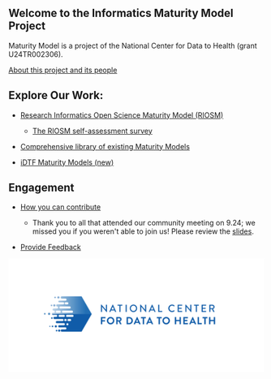 
## Welcome to the Informatics Maturity Model Project

Maturity Model is a project of the National Center for Data to Health (grant U24TR002306).

[About this project and its people](pages/about.md)

## Explore Our Work:

* [Research Informatics Open Science Maturity Model (RIOSM)](pages/RIOSM.md)

    * [The RIOSM self-assessment survey](https://ohsu.ca1.qualtrics.com/jfe/form/SV_3k3SDYgxOH1tfbD)
    
* [Comprehensive library of existing Maturity Models](pages/ExModels.md)
* [iDTF Maturity Models (new)](pages/iDTFModels.md)



## Engagement 
* [How you can contribute](pages/Engage.md)

    * Thank you to all that attended our community meeting on 9.24; we missed you if you weren't able to join us! Please review the [slides](https://docs.google.com/presentation/d/1pSHvebGGU2JMFQq9YdYvfp4_TrWzbslJf1coO-EGCrE/edit?usp=sharing).

* [Provide Feedback](pages/provide_feedback.md)

![](./images/CD2H_color_logo.png)
